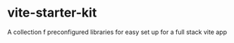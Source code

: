 # vite-starter-kit
A collection f preconfigured libraries for easy set up for a full stack vite app
